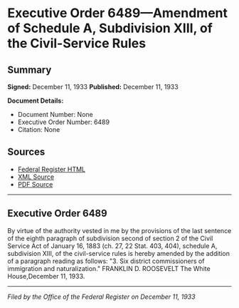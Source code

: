 # Executive Order 6489—Amendment of Schedule A, Subdivision XIII, of the Civil-Service Rules

## Summary

**Signed:** December 11, 1933
**Published:** December 11, 1933

**Document Details:**
- Document Number: None
- Executive Order Number: 6489
- Citation: None

## Sources
- [Federal Register HTML](https://www.presidency.ucsb.edu/documents/executive-order-6489-amendment-schedule-subdivision-xiii-the-civil-service-rules)
- [XML Source](None)
- [PDF Source](None)

---

## Executive Order 6489

By virtue of the authority vested in me by the provisions of the last sentence of the eighth paragraph of subdivision second of section 2 of the Civil Service Act of January 16, 1883 (ch. 27, 22 Stat. 403, 404), schedule A, subdivision XIII, of the civil-service rules is hereby amended by the addition of a paragraph reading as follows:
"3. Six district commissioners of immigration and naturalization."
FRANKLIN D. ROOSEVELT
The White House,December 11, 1933.

---

*Filed by the Office of the Federal Register on December 11, 1933*
